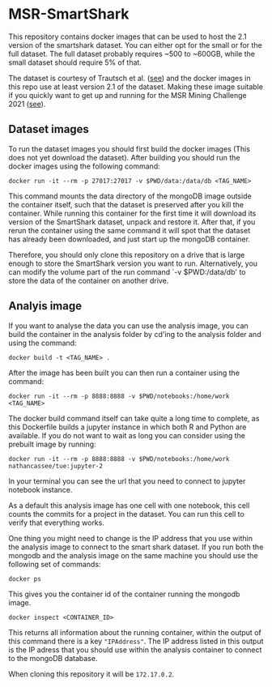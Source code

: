 # MSR-SmartShark

This repository contains docker images that can be used to host the 2.1 version of the smartshark dataset. 
You can either opt for the small or for the full dataset. The full dataset probably requires ~500 to ~600GB, while the small 
dataset should require 5% of that.

The dataset is courtesy of Trautsch et al. ([see](https://arxiv.org/abs/2102.11540)) and the docker images
in this repo use at least version 2.1 of the dataset. Making these image suitable if you quickly want to
get up and running for the MSR Mining Challenge 2021 ([see](https://conf.researchr.org/track/msr-2022/msr-2022-mining-challenge#Call-for-Mining-Challenge-Papers)). 

## Dataset images

To run the dataset images you should first build the docker images (This does not yet download the dataset).
After building you should run the docker images using the following command:

`docker run -it --rm -p 27017:27017 -v $PWD/data:/data/db <TAG_NAME>`

This command mounts the data directory of the mongoDB image outside the container itself, such that the
dataset is preserved after you kill the container. While running this container for the first time 
it will download its version of the SmartShark dataset, unpack and restore it. After that, if you rerun
the container using the same command it will spot that the dataset has already been downloaded, and 
just start up the mongoDB container. 

Therefore, you should only clone this repository on a drive that is large enough to store the SmartShark
version you want to run. Alternatively, you can modify the volume part of the run command `-v $PWD:/data/db'
to store the data of the container on another drive. 

## Analyis image

If you want to analyse the data you can use the analysis image, you can build the container in the 
analysis folder by cd'ing to the analysis folder and using the command:

`docker build -t <TAG_NAME> .`

After the image has been built you can then run a container using the command:

`docker run -it --rm -p 8888:8888 -v $PWD/notebooks:/home/work <TAG_NAME>`

The docker build command itself can take quite a long time to complete, as this Dockerfile builds a 
jupyter instance in which both R and Python are available. If you do not want to wait as long 
you can consider using the prebuilt image by running:

`docker run -it --rm -p 8888:8888 -v $PWD/notebooks:/home/work nathancassee/tue:jupyter-2`

In your terminal you can see the url that you need to connect to jupyter notebook instance.

As a default this analysis image has one cell with one notebook, this cell counts the commits for a 
project in the dataset. You can run this cell to verify that everything works. 

One thing you might need to change is the IP address that you use within the analysis image 
to connect to the smart shark dataset. If you run both the mongodb and the analysis image on the
same machine you should use the following set of commands:

`docker ps`

This gives you the container id of the container running the mongodb image. 

`docker inspect <CONTAINER_ID>`

This returns all information about the running container, within the output of this command 
there is a key `"IPAddress"`. The IP address listed in this output is the IP adress that
you should use within the analysis container to connect to the mongoDB database. 

When cloning this repository it will be `172.17.0.2`.
